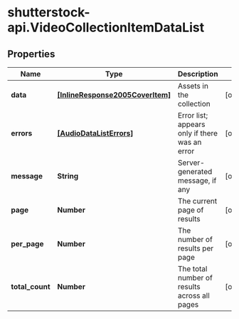 # shutterstock-api.VideoCollectionItemDataList

## Properties
Name | Type | Description | Notes
------------ | ------------- | ------------- | -------------
**data** | [**[InlineResponse2005CoverItem]**](InlineResponse2005CoverItem.md) | Assets in the collection | [optional] 
**errors** | [**[AudioDataListErrors]**](AudioDataListErrors.md) | Error list; appears only if there was an error | [optional] 
**message** | **String** | Server-generated message, if any | [optional] 
**page** | **Number** | The current page of results | [optional] 
**per_page** | **Number** | The number of results per page | [optional] 
**total_count** | **Number** | The total number of results across all pages | [optional] 



